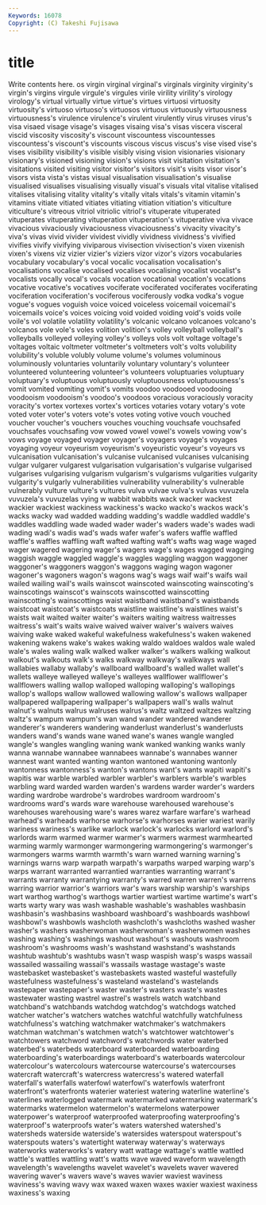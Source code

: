 ```yaml
---
Keywords: 16078 
Copyright: (C) Takeshi Fujisawa
---
```


# title

Write contents here.
os virgin virginal virginal's virginals virginity virginity's virgin's virgins virgule
virgule's virgules virile virility virility's virology virology's virtual virtually virtue
virtue's virtues virtuosi virtuosity virtuosity's virtuoso virtuoso's virtuosos virtuous virtuously
virtuousness virtuousness's virulence virulence's virulent virulently virus viruses virus's visa
visaed visage visage's visages visaing visa's visas viscera visceral viscid
viscosity viscosity's viscount viscountess viscountesses viscountess's viscount's viscounts viscous viscus
viscus's vise vised vise's vises visibility visibility's visible visibly vising
vision visionaries visionary visionary's visioned visioning vision's visions visit visitation
visitation's visitations visited visiting visitor visitor's visitors visit's visits visor
visor's visors vista vista's vistas visual visualisation visualisation's visualise visualised
visualises visualising visually visual's visuals vital vitalise vitalised vitalises vitalising
vitality vitality's vitally vitals vitals's vitamin vitamin's vitamins vitiate vitiated
vitiates vitiating vitiation vitiation's viticulture viticulture's vitreous vitriol vitriolic vitriol's
vituperate vituperated vituperates vituperating vituperation vituperation's vituperative viva vivace vivacious
vivaciously vivaciousness vivaciousness's vivacity vivacity's viva's vivas vivid vivider vividest
vividly vividness vividness's vivified vivifies vivify vivifying viviparous vivisection vivisection's
vixen vixenish vixen's vixens viz vizier vizier's viziers vizor vizor's
vizors vocabularies vocabulary vocabulary's vocal vocalic vocalisation vocalisation's vocalisations vocalise
vocalised vocalises vocalising vocalist vocalist's vocalists vocally vocal's vocals vocation
vocational vocation's vocations vocative vocative's vocatives vociferate vociferated vociferates vociferating
vociferation vociferation's vociferous vociferously vodka vodka's vogue vogue's vogues voguish
voice voiced voiceless voicemail voicemail's voicemails voice's voices voicing void
voided voiding void's voids voile voile's vol volatile volatility volatility's
volcanic volcano volcanoes volcano's volcanos vole vole's voles volition volition's
volley volleyball volleyball's volleyballs volleyed volleying volley's volleys vols volt
voltage voltage's voltages voltaic voltmeter voltmeter's voltmeters volt's volts volubility
volubility's voluble volubly volume volume's volumes voluminous voluminously voluntaries voluntarily
voluntary voluntary's volunteer volunteered volunteering volunteer's volunteers voluptuaries voluptuary voluptuary's
voluptuous voluptuously voluptuousness voluptuousness's vomit vomited vomiting vomit's vomits voodoo
voodooed voodooing voodooism voodooism's voodoo's voodoos voracious voraciously voracity voracity's
vortex vortexes vortex's vortices votaries votary votary's vote voted voter
voter's voters vote's votes voting votive vouch vouched voucher voucher's
vouchers vouches vouching vouchsafe vouchsafed vouchsafes vouchsafing vow vowed vowel
vowel's vowels vowing vow's vows voyage voyaged voyager voyager's voyagers
voyage's voyages voyaging voyeur voyeurism voyeurism's voyeuristic voyeur's voyeurs vs
vulcanisation vulcanisation's vulcanise vulcanised vulcanises vulcanising vulgar vulgarer vulgarest vulgarisation
vulgarisation's vulgarise vulgarised vulgarises vulgarising vulgarism vulgarism's vulgarisms vulgarities vulgarity
vulgarity's vulgarly vulnerabilities vulnerability vulnerability's vulnerable vulnerably vulture vulture's vultures
vulva vulvae vulva's vulvas vuvuzela vuvuzela's vuvuzelas vying w wabbit
wabbits wack wacker wackest wackier wackiest wackiness wackiness's wacko wacko's
wackos wack's wacks wacky wad wadded wadding wadding's waddle waddled
waddle's waddles waddling wade waded wader wader's waders wade's wades
wadi wading wadi's wadis wad's wads wafer wafer's wafers waffle
waffled waffle's waffles waffling waft wafted wafting waft's wafts wag
wage waged wager wagered wagering wager's wagers wage's wages wagged
wagging waggish waggle waggled waggle's waggles waggling waggon waggoner waggoner's
waggoners waggon's waggons waging wagon wagoner wagoner's wagoners wagon's wagons
wag's wags waif waif's waifs wail wailed wailing wail's wails
wainscot wainscoted wainscoting wainscoting's wainscotings wainscot's wainscots wainscotted wainscotting wainscotting's
wainscottings waist waistband waistband's waistbands waistcoat waistcoat's waistcoats waistline waistline's
waistlines waist's waists wait waited waiter waiter's waiters waiting waitress
waitresses waitress's wait's waits waive waived waiver waiver's waivers waives
waiving wake waked wakeful wakefulness wakefulness's waken wakened wakening wakens
wake's wakes waking waldo waldoes waldos wale waled wale's wales
waling walk walked walker walker's walkers walking walkout walkout's walkouts
walk's walks walkway walkway's walkways wall wallabies wallaby wallaby's wallboard
wallboard's walled wallet wallet's wallets walleye walleyed walleye's walleyes wallflower
wallflower's wallflowers walling wallop walloped walloping walloping's wallopings wallop's wallops
wallow wallowed wallowing wallow's wallows wallpaper wallpapered wallpapering wallpaper's wallpapers
wall's walls walnut walnut's walnuts walrus walruses walrus's waltz waltzed
waltzes waltzing waltz's wampum wampum's wan wand wander wandered wanderer
wanderer's wanderers wandering wanderlust wanderlust's wanderlusts wanders wand's wands wane
waned wane's wanes wangle wangled wangle's wangles wangling waning wank
wanked wanking wanks wanly wanna wannabe wannabee wannabees wannabe's wannabes
wanner wannest want wanted wanting wanton wantoned wantoning wantonly wantonness
wantonness's wanton's wantons want's wants wapiti wapiti's wapitis war warble
warbled warbler warbler's warblers warble's warbles warbling ward warded warden
warden's wardens warder warder's warders warding wardrobe wardrobe's wardrobes wardroom
wardroom's wardrooms ward's wards ware warehouse warehoused warehouse's warehouses warehousing
ware's wares warez warfare warfare's warhead warhead's warheads warhorse warhorse's
warhorses warier wariest warily wariness wariness's warlike warlock warlock's warlocks
warlord warlord's warlords warm warmed warmer warmer's warmers warmest warmhearted
warming warmly warmonger warmongering warmongering's warmonger's warmongers warms warmth warmth's
warn warned warning warning's warnings warns warp warpath warpath's warpaths
warped warping warp's warps warrant warranted warrantied warranties warranting warrant's
warrants warranty warrantying warranty's warred warren warren's warrens warring warrior
warrior's warriors war's wars warship warship's warships wart warthog warthog's
warthogs wartier wartiest wartime wartime's wart's warts warty wary was
wash washable washable's washables washbasin washbasin's washbasins washboard washboard's washboards
washbowl washbowl's washbowls washcloth washcloth's washcloths washed washer washer's washers
washerwoman washerwoman's washerwomen washes washing washing's washings washout washout's washouts
washroom washroom's washrooms wash's washstand washstand's washstands washtub washtub's washtubs
wasn't wasp waspish wasp's wasps wassail wassailed wassailing wassail's wassails
wastage wastage's waste wastebasket wastebasket's wastebaskets wasted wasteful wastefully wastefulness
wastefulness's wasteland wasteland's wastelands wastepaper wastepaper's waster waster's wasters waste's
wastes wastewater wasting wastrel wastrel's wastrels watch watchband watchband's watchbands
watchdog watchdog's watchdogs watched watcher watcher's watchers watches watchful watchfully
watchfulness watchfulness's watching watchmaker watchmaker's watchmakers watchman watchman's watchmen watch's
watchtower watchtower's watchtowers watchword watchword's watchwords water waterbed waterbed's waterbeds
waterboard waterboarded waterboarding waterboarding's waterboardings waterboard's waterboards watercolour watercolour's watercolours
watercourse watercourse's watercourses watercraft watercraft's watercress watercress's watered waterfall waterfall's
waterfalls waterfowl waterfowl's waterfowls waterfront waterfront's waterfronts waterier wateriest watering
waterline waterline's waterlines waterlogged watermark watermarked watermarking watermark's watermarks watermelon
watermelon's watermelons waterpower waterpower's waterproof waterproofed waterproofing waterproofing's waterproof's waterproofs
water's waters watershed watershed's watersheds waterside waterside's watersides waterspout waterspout's
waterspouts waters's watertight waterway waterway's waterways waterworks waterworks's watery watt
wattage wattage's wattle wattled wattle's wattles wattling watt's watts wave
waved waveform wavelength wavelength's wavelengths wavelet wavelet's wavelets waver wavered
wavering waver's wavers wave's waves wavier waviest waviness waviness's waving
wavy wax waxed waxen waxes waxier waxiest waxiness waxiness's waxing
